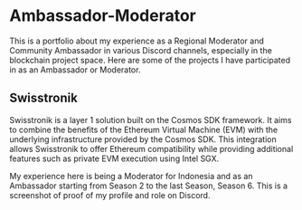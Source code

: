 # Ambassador-Moderator

This is a portfolio about my experience as a Regional Moderator and Community Ambassador in various Discord channels, especially in the blockchain project space. Here are some of the projects I have participated in as an Ambassador or Moderator.

## Swisstronik

Swisstronik is a layer 1 solution built on the Cosmos SDK framework. It aims to combine the benefits of the Ethereum Virtual Machine (EVM) with the underlying infrastructure provided by the Cosmos SDK. This integration allows Swisstronik to offer Ethereum compatibility while providing additional features such as private EVM execution using Intel SGX.

My experience here is being a Moderator for Indonesia and as an Ambassador starting from Season 2 to the last Season, Season 6. This is a screenshot of proof of my profile and role on Discord.
